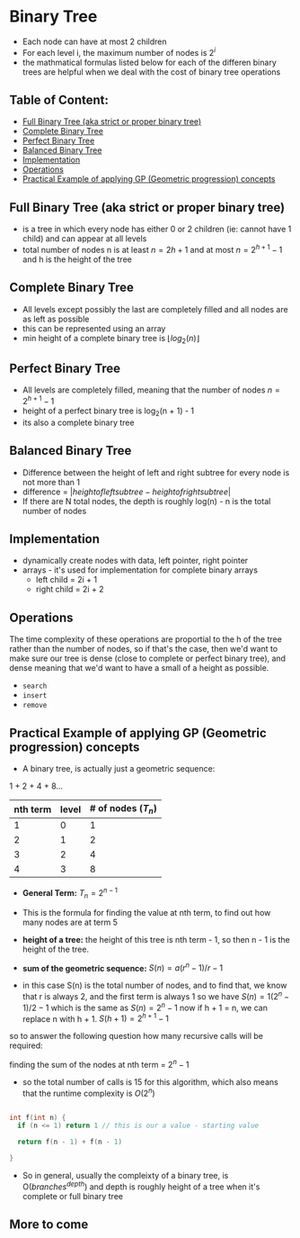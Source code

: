# Binary Tree
- Each node can have at most 2 children
- For each level i, the maximum number of nodes is $2^i$
- the mathmatical formulas listed below for each of the differen binary trees are helpful when we deal with the cost of binary tree operations

## Table of Content:

  - [Full Binary Tree (aka strict or proper binary tree)](#full-binary-tree-aka-strict-or-proper-binary-tree)
  - [Complete Binary Tree](#complete-binary-tree)
  - [Perfect Binary Tree](#perfect-binary-tree)
  - [Balanced Binary Tree](#balanced-binary-tree)
  - [Implementation](#implementation)
  - [Operations](#operations)
  - [Practical Example of applying GP (Geometric progression) concepts](#practical-example-of-applying-gp-geometric-progression-concepts)

## Full Binary Tree (aka strict or proper binary tree)
- is a tree in which every node has either 0 or 2 children (ie: cannot have 1 child) and can appear at all levels
- total number of nodes n is at least $n = 2h + 1$ and at most $n = 2^{h+1}-1$ and h is the height of the tree

## Complete Binary Tree
- All levels except possibly the last are completely filled and all nodes are as left as possible
- this can be represented using an array
- min height of a complete binary tree is $\left \lfloor log{_2}(n)  \right \rfloor$ 

## Perfect Binary Tree
- All levels are completely filled, meaning that the number of nodes $n = 2^{h+1}-1$
- height of a perfect binary tree is log<sub>2</sub>(n + 1) - 1
- its also a complete binary tree

## Balanced Binary Tree
- Difference between the height of left and right subtree for every node is not more than 1
- difference = $|height of left subtree - height of right subtree|$
- If there are N total nodes, the depth is roughly log(n) - n is the total number of nodes

## Implementation
- dynamically create nodes with data, left pointer, right pointer
- arrays - it's used for implementation for complete binary arrays
  - left child = 2i + 1
  - right child = 2i + 2 

## Operations
The time complexity of these operations are proportial to the h of the tree rather than the number of nodes, so if that's the case, then we'd want to make sure our tree is dense (close to complete or perfect binary tree), and dense meaning that we'd want to have a small of a height as possible. 
- `search`
- `insert`
- `remove`

## Practical Example of applying GP (Geometric progression) concepts
- A binary tree, is actually just a geometric sequence:

1 + 2 + 4 + 8... 

| nth term | level | # of nodes ($T_{n}$)|
| -------- | ----- | ---------- |
| 1 | 0 | 1 | 
| 2 | 1 | 2 |
| 3 | 2 | 4 | 
| 4 | 3 | 8 |

- **General Term:** $T_{n} = 2^{n - 1}$  
- This is the formula for finding the value at nth term, to find out how many nodes are at term 5

- **height of a tree:** the height of this tree is nth term - 1, so then n - 1 is the height of the tree. 

- **sum of the geometric sequence:** $S(n) = a(r^{n} - 1)/r - 1$
- in this case S(n) is the total number of nodes, and to find that, we know that r is always 2, and the first term is always 1 so we have $S(n) = 1(2^{n} - 1)/2 - 1$ which is the same as $S(n) = 2^{n} - 1$ now if h + 1 = n, we can replace n with h + 1. $S(h + 1) = 2^{h + 1} - 1$

so to answer the following question how many recursive calls will be required:

finding the sum of the nodes at nth term = $2^{n} - 1$
- so the total number of calls is 15 for this algorithm, which also means that the runtime complexity is $O(2^n)$ 

```cpp

int f(int n) {
  if (n <= 1) return 1 // this is our a value - starting value

  return f(n - 1) + f(n - 1) 

}
```
* So in general, usually the compleixty of a binary tree, is O($branches^{depth}$) and depth is roughly height of a tree when it's complete or full binary tree

## More to come